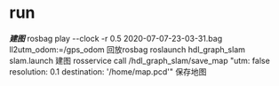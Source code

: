 # run
***建图***
rosbag play --clock -r 0.5 2020-07-07-23-03-31.bag  ll2utm_odom:=/gps_odom  回放rosbag 
roslaunch hdl_graph_slam slam.launch  建图
rosservice call /hdl_graph_slam/save_map "utm: false resolution: 0.1  destination: '/home/map.pcd'" 保存地图


